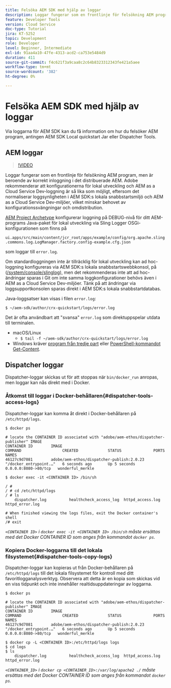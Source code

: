 ```yaml
---
title: Felsöka AEM SDK med hjälp av loggar
description: Loggar fungerar som en frontlinje för felsökning AEM program, men är beroende av korrekt inloggning i det distribuerade AEM.
feature: Developer Tools
version: Cloud Service
doc-type: Tutorial
jira: KT-5252
topic: Development
role: Developer
level: Beginner, Intermediate
exl-id: 91aa4a10-47fe-4313-acd2-ca753e5484d9
duration: 411
source-git-commit: f4c621f3a9caa8c2c64b8323312343fe421a5aee
workflow-type: tm+mt
source-wordcount: '382'
ht-degree: 0%

---
```


# Felsöka AEM SDK med hjälp av loggar

Via loggarna för AEM SDK kan du få information om hur du felsöker AEM program, antingen AEM SDK Local quickstart Jar eller Dispatcher Tools.

## AEM loggar

>[!VIDEO](https://video.tv.adobe.com/v/34334?quality=12&learn=on)

Loggar fungerar som en frontlinje för felsökning AEM program, men är beroende av korrekt inloggning i det distribuerade AEM. Adobe rekommenderar att konfigurationerna för lokal utveckling och AEM as a Cloud Service Dev-loggning är så lika som möjligt, eftersom det normaliserar loggsynligheten i AEM SDK:s lokala snabbstartsmiljö och AEM as a Cloud Service Dev-miljöer, vilket minskar behovet av konfigurationssvängningar och omdistribution.

[AEM Project Archetype](https://github.com/adobe/aem-project-archetype) konfigurerar loggning på DEBUG-nivå för ditt AEM-programs Java-paket för lokal utveckling via Sling Logger OSGi-konfigurationen som finns på

`ui.apps/src/main/content/jcr_root/apps/example/config/org.apache.sling.commons.log.LogManager.factory.config-example.cfg.json`

som loggar till `error.log`.

Om standardloggningen inte är tillräcklig för lokal utveckling kan ad hoc-loggning konfigureras via AEM SDK:s lokala snabbstartswebbkonsol, på ([/system/console/slinglog](http://localhost:4502/system/console/slinglog)), men det rekommenderas inte att ad hoc-ändringar sparas i Git om inte samma loggkonfigurationer behövs även i AEM as a Cloud Service Dev-miljöer. Tänk på att ändringar via loggsupportkonsolen sparas direkt i AEM SDK:s lokala snabbstartdatabas.

Java-loggsatser kan visas i filen `error.log`:

```
$ ~/aem-sdk/author/crx-quickstart/logs/error.log
```

Det är ofta användbart att &quot;svansa&quot; `error.log` som direktuppspelar utdata till terminalen.

+ macOS/Linux
   + `$ tail -f ~/aem-sdk/author/crx-quickstart/logs/error.log`
+ Windows kräver [program från tredje part](https://stackoverflow.com/questions/187587/a-windows-equivalent-of-the-unix-tail-command) eller [PowerShell-kommandot Get-Content](https://stackoverflow.com/a/46444596/133936).

## Dispatcher loggar

Dispatcher-loggar skickas ut för att stoppas när `bin/docker_run` anropas, men loggar kan nås direkt med i Docker.

### Åtkomst till loggar i Docker-behållaren{#dispatcher-tools-access-logs}

Dispatcher-loggar kan komma åt direkt i Docker-behållaren på `/etc/httpd/logs`.

```shell
$ docker ps

# locate the CONTAINER ID associated with "adobe/aem-ethos/dispatcher-publisher" IMAGE
CONTAINER ID        IMAGE                                       COMMAND                  CREATED             STATUS              PORTS                  NAMES
46127c9d7081        adobe/aem-ethos/dispatcher-publish:2.0.23   "/docker_entrypoint.…"   6 seconds ago       Up 5 seconds        0.0.0.0:8080->80/tcp   wonderful_merkle

$ docker exec -it <CONTAINER ID> /bin/sh

/ # 
/ # cd /etc/httpd/logs
/ # ls
    dispatcher.log          healthcheck_access_log  httpd_access.log        httpd_error.log

# When finished viewing the logs files, exit the Docker container's shell
/# exit
```

_`<CONTAINER ID>` i `docker exec -it <CONTAINER ID> /bin/sh` måste ersättas med det Docker CONTAINER ID som anges från kommandot `docker ps`._


### Kopiera Docker-loggarna till det lokala filsystemet{#dispatcher-tools-copy-logs}

Dispatcher-loggar kan kopieras ut från Docker-behållaren på `/etc/httpd/logs` till det lokala filsystemet för kontroll med ditt favoritlogganalysverktyg. Observera att detta är en kopia som skickas vid en viss tidpunkt och inte innehåller realtidsuppdateringar av loggarna.

```shell
$ docker ps

# locate the CONTAINER ID associated with "adobe/aem-ethos/dispatcher-publisher" IMAGE
CONTAINER ID        IMAGE                                       COMMAND                  CREATED             STATUS              PORTS                  NAMES
46127c9d7081        adobe/aem-ethos/dispatcher-publish:2.0.23   "/docker_entrypoint.…"   6 seconds ago       Up 5 seconds        0.0.0.0:8080->80/tcp   wonderful_merkle

$ docker cp -L <CONTAINER ID>:/etc/httpd/logs logs 
$ cd logs
$ ls
    dispatcher.log          healthcheck_access_log  httpd_access.log        httpd_error.log
```

_`<CONTAINER_ID>` i `docker cp <CONTAINER_ID>:/var/log/apache2 ./` måste ersättas med det Docker CONTAINER ID som anges från kommandot `docker ps`._
